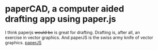 # paperCAD, a computer aided drafting app using paper.js

I think paperjs ~~would be~~ is great for drafting.
Drafting is, after all, an exercise in vector graphics.
And paperJS is the swiss army knife of vector graphics.
[paperJS](paperjs.org)
